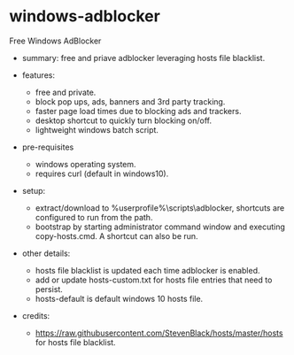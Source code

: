 # windows-adblocker
Free Windows AdBlocker

 - summary: free and priave adblocker leveraging hosts file blacklist.
 - features:
   - free and private.
   - block pop ups, ads, banners and 3rd party tracking.
   - faster page load times due to blocking ads and trackers.
   - desktop shortcut to quickly turn blocking on/off.
   - lightweight windows batch script.
 - pre-requisites
   - windows operating system.
   - requires curl (default in windows10).
 - setup: 
   - extract/download to %userprofile%\scripts\adblocker, shortcuts are configured to run from the path.
   - bootstrap by starting administrator command window and executing copy-hosts.cmd. A shortcut can also be run.
  - other details:
    - hosts file blacklist is updated each time adblocker is enabled.
    - add or update hosts-custom.txt for hosts file entries that need to persist.
    - hosts-default is default windows 10 hosts file.

  - credits:
    - https://raw.githubusercontent.com/StevenBlack/hosts/master/hosts for hosts file blacklist.
